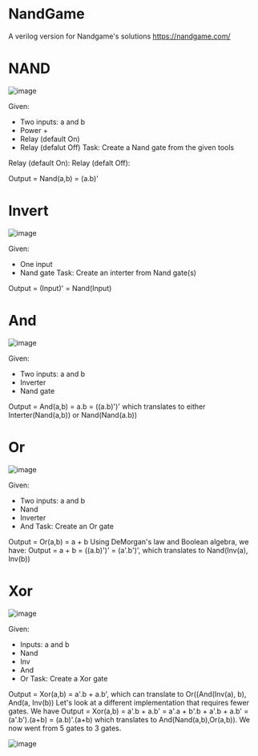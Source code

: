 #         NandGame
  A verilog version for Nandgame's solutions
  https://nandgame.com/

# NAND
![image](https://user-images.githubusercontent.com/36804143/172890252-65e86842-f6b0-4593-8a17-c203ee2eedee.png)

Given: 
- Two inputs: a and b
- Power +
- Relay (default On)
- Relay (defalut Off)
Task: Create a Nand gate from the given tools

Relay (default On):
Relay (defalt Off): 

Output = Nand(a,b) = (a.b)'

# Invert
![image](https://user-images.githubusercontent.com/36804143/172890975-9cb5557a-c086-4e4f-8bc6-8b66de9bf042.png)

Given:
 - One input
 - Nand gate
Task: Create an interter from Nand gate(s)

Output = (Input)' = Nand(Input)

# And
![image](https://user-images.githubusercontent.com/36804143/172891255-13e241fa-2cd4-4de7-8c96-4b2c53b3fd74.png)

Given:
 - Two inputs: a and b
 - Inverter
 - Nand gate

Output = And(a,b) = a.b = ((a.b)')' which translates to either Interter(Nand(a,b)) or Nand(Nand(a.b))

# Or 
![image](https://user-images.githubusercontent.com/36804143/172892738-917e9847-f232-4863-8abc-c8df225842f3.png)


Given: 
 - Two inputs: a and b
 - Nand
 - Inverter
 - And
Task: Create an Or gate

Output = Or(a,b) = a + b
Using DeMorgan's law and Boolean algebra, we have: Output = a + b = ((a.b)')' = (a'.b')', which translates to Nand(Inv(a), Inv(b))

# Xor
![image](https://user-images.githubusercontent.com/36804143/172894544-bdb773fd-a7b0-4bea-8756-1bdf817067ff.png)

Given:
 - Inputs: a and b
 - Nand
 - Inv
 - And
 - Or
Task: Create a Xor gate

Output = Xor(a,b) = a'.b + a.b', which can translate to Or((And(Inv(a), b), And(a, Inv(b))
Let's look at a different implementation that requires fewer gates.
We have Output = Xor(a,b) = a'.b + a.b' = a'.a + b'.b + a'.b + a.b' = (a'.b').(a+b) = (a.b)'.(a+b) which translates to And(Nand(a,b),Or(a,b)).
We now went from 5 gates to 3 gates.

![image](https://user-images.githubusercontent.com/36804143/172894469-fcfd0636-4b36-4647-ac49-5f1633bc47ce.png)

